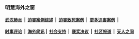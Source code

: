 
### 明慧海外之窗

####  [武汉肺炎](indexes/365.md?t=04260401) &nbsp;|&nbsp;  [迫害案例综述](indexes/328.md?t=04260401) &nbsp;|&nbsp; [迫害致死案例](indexes/277.md?t=04260401)  &nbsp;|&nbsp; [更多迫害案例](indexes/81.md?t=04260401)  &nbsp;|&nbsp; 
####  [时事评论](indexes/19.md?t=04260401) &nbsp;|&nbsp; [海外简讯](indexes/245.md?t=04260401)&nbsp;|&nbsp;  [社会支持](indexes/140.md?t=04260401) &nbsp;|&nbsp; [褒奖决议](indexes/282.md?t=04260401) &nbsp;|&nbsp; [社区报道](indexes/91.md?t=04260401)  &nbsp;|&nbsp; [天人之间](indexes/78.md?t=04260401) 

